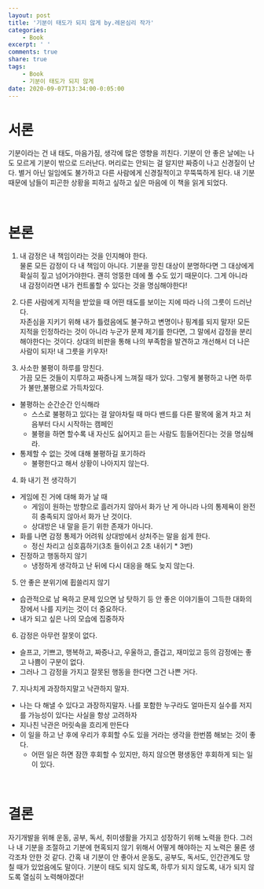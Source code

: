 ```yaml
---
layout: post
title: '기분이 태도가 되지 않게 by.레몬심리 작가'
categories:
    - Book
excerpt: ' '
comments: true
share: true
tags:
    - Book
    - 기분이 태도가 되지 않게
date: 2020-09-07T13:34:00-0:05:00
---
```


# 서론
기분이라는 건 내 태도, 마음가짐, 생각에 많은 영향을 끼친다. 기분이 안 좋은 날에는 나도 모르게 기분이 밖으로 드러난다. 머리로는 안되는 걸 알지만 짜증이 나고 신경질이 난다. 별거 아닌 일임에도 불가하고 다른 사람에게 신경질적이고 무뚝뚝하게 된다. 내 기분 때문에 남들이 피곤한 상황을 피하고 싶하고 싶은 마음에 이 책을 읽게 되었다.

<br>

# 본론
1. 내 감정은 내 책임이라는 것을 인지해야 한다.<br>
물론 모든 감정이 다 내 책임이 아니다. 기분을 망친 대상이 분명하다면 그 대상에게 확실히 짚고 넘어가야한다. 괜히 엉뚱한 데에 풀 수도 있기 때문이다. 그게 아니라 내 감정이라면 내가 컨트롤할 수 있다는 것을 명심해야한다!<br>

2. 다른 사람에게 지적을 받았을 때 어떤 태도를 보이는 지에 따라 나의 그릇이 드러난다.<br>
자존심을 지키기 위해 내가 틀렸음에도 불구하고 변명이나 핑계를 되지 말자! 모든 지적을 인정하라는 것이 아니라 누군가 문제 제기를 한다면, 그 말에서 감정을 분리해야한다는 것이다. 상대의 비판을 통해 나의 부족함을 발견하고 개선해서 더 나은 사람이 되자! 내 그릇을 키우자!<br>

3. 사소한 불평이 하루를 망친다.<br>
가끔 모든 것들이 지루하고 짜증나게 느껴질 때가 있다. 그렇게 불평하고 나면 하루가 불만,불평으로 가득차있다.
- 불평하는 순간순간 인식해라
    - 스스로 불평하고 있다는 걸 알아차릴 때 마다 밴드를 다른 팔목에 옮겨 차고 처음부터 다시 시작하는 캠페인
    - 불평을 하면 할수록 내 자신도 싫어지고 듣는 사람도 힘들어진다는 것을 명심해라.
- 통제할 수 없는 것에 대해 불평하길 포기하라
    - 불평한다고 해서 상황이 나아지지 않는다.

4. 화 내기 전 생각하기<br>
- 게임에 진 거에 대해 화가 날 때
    - 게임이 원하는 방향으로 흘러가지 않아서 화가 난 게 아니라 나의 통제욕이 완전히 충족되지 않아서 화가 난 것이다.
    - 상대방은 내 말을 듣기 위한 존재가 아니다.
- 화를 나면 감정 통제가 어려워 상대방에서 상처주는 말을 쉽게 한다.
    - 정신 차리고 심호흡하기(3초 들이쉬고 2초 내쉬기 * 3번)
- 진정하고 행동하지 않기
    - 냉정하게 생각하고 난 뒤에 다시 대응을 해도 늦지 않는다.

5. 안 좋은 분위기에 휩쓸리지 않기<br>
- 습관적으로 남 욕하고 문제 있으면 남 탓하기 등 안 좋은 이야기들이 그득한 대화의 장에서 나를 지키는 것이 더 중요하다.
- 내가 되고 싶은 나의 모습에 집중하자

6. 감정은 아무런 잘못이 없다.<br>
- 슬프고, 기쁘고, 행복하고, 짜증나고, 우울하고, 즐겁고, 재미있고 등의 감정에는 좋고 나쁨이 구분이 없다.
- 그러나 그 감정을 가지고 잘못된 행동을 한다면 그건 나쁜 거다.

7. 지나치게 과장하지말고 낙관하지 말자.<br>
- 나는 다 해낼 수 있다고 과장하지말자. 나를 포함한 누구라도 얼마든지 실수를 저지를 가능성이 있다는 사실을 항상 고려하자
- 지나친 낙관은 머릿속을 흐리게 만든다
- 이 일을 하고 난 후에 우리가 후회할 수도 있을 거라는 생각을 한번쯤 해보는 것이 좋다.
    - 어떤 일은 하면 잠깐 후회할 수 있지만, 하지 않으면 평생동안 후회하게 되는 일이 있다.

<br>

# 결론
자기개발을 위해 운동, 공부, 독서, 취미생활을 가지고 성장하기 위해 노력을 한다. 그러나 내 기분을 조절하고 기분에 현혹되지 않기 위해서 어떻게 해야하는 지 노력은 물론 생각조차 안한 것 같다. 간혹 내 기분이 안 좋아서 운동도, 공부도, 독서도, 인간관계도 망칠 때가 있었음에도 말이다. 기분이 태도 되지 않도록, 하루가 되지 않도록, 내가 되지 않도록 열심히 노력해야겠다!